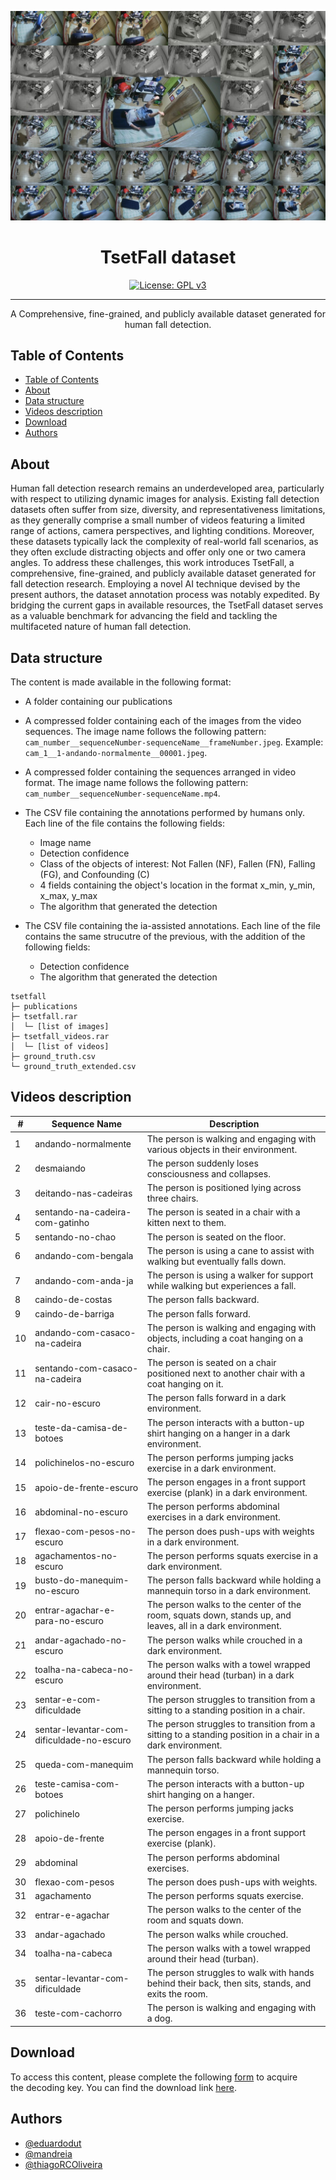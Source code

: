 <p align="center">
  <a href="" rel="noopener">
 <img src="./img/header.jpg" alt="Project logo"></a>
</p>

<h1 align="center">TsetFall dataset</h1>

<div align="center">

<!-- [![Status](https://img.shields.io/badge/status-active-success.svg)]()
[![GitHub Issues](https://img.shields.io/github/issues/kylelobo/The-Documentation-Compendium.svg)](https://github.com/kylelobo/The-Documentation-Compendium/issues)
[![GitHub Pull Requests](https://img.shields.io/github/issues-pr/kylelobo/The-Documentation-Compendium.svg)](https://github.com/kylelobo/The-Documentation-Compendium/pulls) -->
[![License: GPL v3](https://img.shields.io/badge/License-GPLv3-blue.svg)](/LICENSE)

</div>

---

<p align="center">A Comprehensive, fine-grained, and publicly available dataset generated for human fall detection. <br> 
</p>

## Table of Contents

- [Table of Contents](#table-of-contents)
- [About ](#about-)
- [Data structure ](#data-structure-)
- [Videos description ](#videos-description-)
- [Download ](#download-)
- [Authors ](#authors-)
<!-- - [Acknowledgments](#acknowledgement) -->

## About <a name = "about"></a>

Human fall detection research remains an underdeveloped
area, particularly with respect to utilizing dynamic
images for analysis. Existing fall detection datasets often suffer
from size, diversity, and representativeness limitations, as they
generally comprise a small number of videos featuring a limited
range of actions, camera perspectives, and lighting conditions.
Moreover, these datasets typically lack the complexity of real-world
fall scenarios, as they often exclude distracting objects and
offer only one or two camera angles. To address these challenges,
this work introduces TsetFall, a comprehensive, fine-grained, and
publicly available dataset generated for fall detection research.
Employing a novel AI technique devised by the present authors,
the dataset annotation process was notably expedited. By bridging
the current gaps in available resources, the TsetFall dataset
serves as a valuable benchmark for advancing the field and
tackling the multifaceted nature of human fall detection.

## Data structure <a name = "data_description"></a>


The content is made available in the following format:
  - A folder containing our publications
  - A compressed folder containing each of the images from the video sequences. The image name follows the following pattern: `cam_number__sequenceNumber-sequenceName__frameNumber.jpeg`. Example: `cam_1__1-andando-normalmente__00001.jpeg`.

  - A compressed folder containing the sequences arranged in video format. The image name follows the following pattern: `cam_number__sequenceNumber-sequenceName.mp4`.

  - The CSV file containing the annotations performed by humans only. Each line of the file contains the following fields:

    - Image name
    - Detection confidence
    - Class of the objects of interest: Not Fallen (NF), Fallen (FN), Falling (FG), and Confounding (C)
    - 4 fields containing the object's location in the format x_min, y_min, x_max, y_max
    - The algorithm that generated the detection

  - The CSV file containing the ia-assisted annotations. Each line of the file contains the same strucutre of the previous, with the addition of the following fields:
    - Detection confidence
    - The algorithm that generated the detection


```
tsetfall
├─ publications
├─ tsetfall.rar
│  └─ [list of images]
├─ tsetfall_videos.rar
│  └─ [list of videos]
├─ ground_truth.csv 
└─ ground_truth_extended.csv 
```
## Videos description <a name = "video_description"></a>

|#|Sequence Name|Description|
|-|-------------|-----------|
|1|andando-normalmente|The person is walking and engaging with various objects in their environment.|
|2|desmaiando|The person suddenly loses consciousness and collapses.|
|3|deitando-nas-cadeiras|The person is positioned lying across three chairs.|
|4|sentando-na-cadeira-com-gatinho|The person is seated in a chair with a kitten next to them.|
|5|sentando-no-chao|The person is seated on the floor.|
|6|andando-com-bengala |The person is using a cane to assist with walking but eventually falls down.|
|7|andando-com-anda-ja|The person is using a walker for support while walking but experiences a fall.|
|8|caindo-de-costas|The person falls backward.|
|9|caindo-de-barriga|The person falls forward.|
|10|andando-com-casaco-na-cadeira|The person is walking and engaging with objects, including a coat hanging on a chair.|
|11|sentando-com-casaco-na-cadeira|The person is seated on a chair positioned next to another chair with a coat hanging on it.|
|12|cair-no-escuro|The person falls forward in a dark environment.|
|13|teste-da-camisa-de-botoes|The person interacts with a button-up shirt hanging on a hanger in a dark environment.|
|14|polichinelos-no-escuro|The person performs jumping jacks exercise in a dark environment.|
|15|apoio-de-frente-escuro|The person engages in a front support exercise (plank) in a dark environment.|
|16|abdominal-no-escuro|The person performs abdominal exercises in a dark environment.|
|17|flexao-com-pesos-no-escuro|The person does push-ups with weights in a dark environment.|
|18|agachamentos-no-escuro|The person performs squats exercise in a dark environment.|
|19|busto-do-manequim-no-escuro|The person falls backward while holding a mannequin torso in a dark environment.|
|20|entrar-agachar-e-para-no-escuro|The person walks to the center of the room, squats down, stands up, and leaves, all in a dark environment.|
|21|andar-agachado-no-escuro|The person walks while crouched in a dark environment.|
|22|toalha-na-cabeca-no-escuro|The person walks with a towel wrapped around their head (turban) in a dark environment.|
|23|sentar-e-com-dificuldade|The person struggles to transition from a sitting to a standing position in a chair.|
|24|sentar-levantar-com-dificuldade-no-escuro|The person struggles to transition from a sitting to a standing position in a chair in a dark environment.|
|25|queda-com-manequim|The person falls backward while holding a mannequin torso.|
|26|teste-camisa-com-botoes|The person interacts with a button-up shirt hanging on a hanger.|
|27|polichinelo|The person performs jumping jacks exercise.|
|28|apoio-de-frente|The person engages in a front support exercise (plank).|
|29|abdominal|The person performs abdominal exercises.|
|30|flexao-com-pesos|The person does push-ups with weights.|
|31|agachamento|The person performs squats exercise.|
|32|entrar-e-agachar|The person walks to the center of the room and squats down.|
|33|andar-agachado|The person walks while crouched.|
|34|toalha-na-cabeca|The person walks with a towel wrapped around their head (turban).|
|35|sentar-levantar-com-dificuldade|The person struggles to walk with hands behind their back, then sits, stands, and exits the room.|
|36|teste-com-cachorro|The person is walking and engaging with a dog.|



## Download <a name = "download"></a>
 
 To access this content, please complete the following [form](https://forms.gle/fxcDziZSrp4zL9Uc6) to acquire the decoding key. You can find the download link [here](https://mega.nz/folder/u9dynToD).

## Authors <a name = "authors"></a>

- [@eduardodut](https://github.com/eduardodut)
- [@mandreia](https://github.com/mandreia)
- [@thiagoRCOliveira](https://github.com/thiagoRCOliveira)

<!-- ## 🎉 Acknowledgements <a name = "acknowledgement"></a>

- Hat tip to anyone whose code was used
- Inspiration
- References -->

